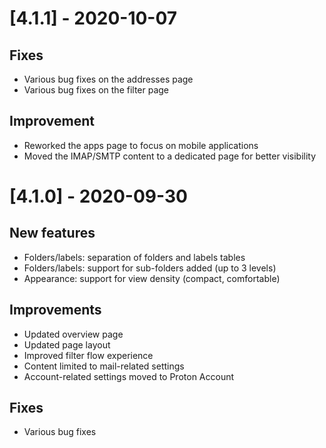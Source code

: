 # [4.1.1] - 2020-10-07
## Fixes
- Various bug fixes on the addresses page
- Various bug fixes on the filter page
## Improvement
- Reworked the apps page to focus on mobile applications
- Moved the IMAP/SMTP content to a dedicated page for better visibility
# [4.1.0] - 2020-09-30
## New features
- Folders/labels: separation of folders and labels tables
- Folders/labels: support for sub-folders added (up to 3 levels)
- Appearance: support for view density (compact, comfortable)

## Improvements
- Updated overview page
- Updated page layout
- Improved filter flow experience
- Content limited to mail-related settings
- Account-related settings moved to Proton Account

## Fixes
- Various bug fixes

